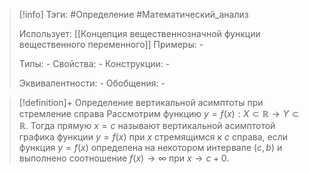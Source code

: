 > [!info]
> Тэги: #Определение #Математический_анализ   
> 
> Использует: [[Концепция вещественнозначной функции вещественного переменного]]
> Примеры: *-*
> 
> Типы: *-*
> Свойства: *-*
> Конструкции: *-*
> 
> Эквивалентности: *-*
> Обобщения: *-*

> [!definition]+ Определение вертикальной асимптоты при стремление справа
> Рассмотрим функцию $y = f(x):X \subset \mathbb{R}\rightarrow Y \subset \mathbb{R}$. Тогда прямую $x = c$ называют вертикальной асимптотой графика функции $y = f(x)$ при $x$ стремящимся к $c$ справа, если функция $y = f(x)$ определена на некотором интервале $(c,b)$ и выполнено соотношение $f(x) \to \infty$ при $x \to c+0$.